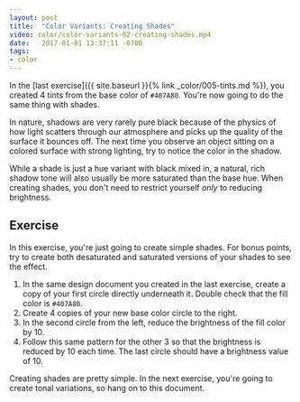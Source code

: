 ```yaml
---
layout: post
title:  "Color Variants: Creating Shades"
video: color/color-variants-02-creating-shades.mp4
date:   2017-01-01 13:37:11 -0700
tags:
- color
---
```

In the [last exercise]({{ site.baseurl }}{% link _color/005-tints.md %}), you created 4 tints from the base color of `#407A80`. You're now going to do the same thing with shades.

In nature, shadows are very rarely pure black because of the physics of how light scatters through our atmosphere and picks up the quality of the surface it bounces off. The next time you observe an object sitting on a colored surface with strong lighting, try to notice the color in the shadow.

While a shade is just a hue variant with black mixed in, a natural, rich shadow tone will also usually be more saturated than the base hue. When creating shades, you don't need to restrict yourself *only* to reducing brightness.

<!--more-->
## Exercise
In this exercise, you're just going to create simple shades. For bonus points, try to create both desaturated and saturated versions of your shades to see the effect.

1. In the same design document you created in the last exercise, create a copy of your first circle directly underneath it. Double check that the fill color is `#407A80`.
2. Create 4 copies of your new base color circle to the right.
3. In the second circle from the left, reduce the brightness of the fill color by 10.
4. Follow this same pattern for the other 3 so that the brightness is reduced by 10 each time. The last circle should have a brightness value of 10.

Creating shades are pretty simple. In the next exercise, you're going to create tonal variations, so hang on to this document.
